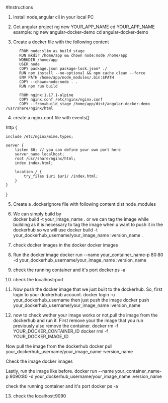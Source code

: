 #Instructions

1. Install node,angular cli in your local PC

2. Get angular project 
ng new YOUR_APP_NAME
cd YOUR_APP_NAME
example: 
ng new angular-docker-demo
cd angular-docker-demo

3. Create a docker file with the following content 

```
      FROM node:slim as build_stage
      RUN mkdir /home/app && chown node:node /home/app
      WORKDIR /home/app
      USER node
      COPY package.json package-lock.json* ./
      RUN npm install --no-optional && npm cache clean --force
      ENV PATH /home/app/node_modules/.bin:$PATH
      COPY --chown=node:node . .
      RUN npm run build
      
      FROM nginx:1.17.1-alpine
      COPY nginx.conf /etc/nginx/nginx.conf
      COPY --from=build_stage /home/app/dist/angular-docker-demo /usr/share/nginx/html
```

4. create a nginx.conf file with 
events{}

http {

    include /etc/nginx/mime.types;

    server {
        listen 80; // you can define your own port here
        server_name localhost;
        root /usr/share/nginx/html;
        index index.html;

        location / {
            try_files $uri $uri/ /index.html;
        }
    }
}

5. Create a .dockerignore file with following content
dist
node_modules

6. We can simply build by  
docker build -t your_image_name .
or we can tag the image while building as it is necessary to tag the image when u want to push it in the dockerhub
so we will use 
docker build -t your_dockerhub_username/your_image_name :version_name .

7. check docker images in the docker 
docker images

8. Run the docker image
docker run --name your_container_name-p 80:80 -d your_dockerhub_username/your_image_name :version_name

9. check the running container and it's port 
docker ps -a

10. check the localhost:port

11. Now push the docker image that we just built to the dockerhub.
 So, first login to your dockerhub account.
docker login -u your_dockerhub_username 
then just push the image 
docker push your_dockerhub_username/your_image_name :version_name

12. now to check wether your image works or not,pull the image from the dockerhub and run it.
First remove your the image that you run previously also remove the container.
docker rm -f YOUR_DOCKER_CONTAINER_ID
docker rmi -f YOUR_DOCKER_IMAGE_ID 

Now pull the image from the dockerhub
docker pull your_dockerhub_username/your_image_name :version_name

Check the image 
docker images

Lastly, run the image like before.
docker run --name your_container_name-p 9090:80 -d your_dockerhub_username/your_image_name :version_name

check the running container and it's port 
docker ps -a

13.  check the localhost:9090 

